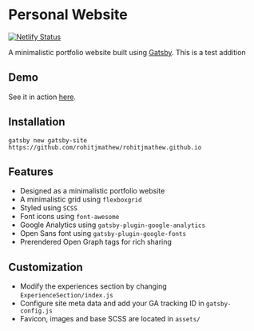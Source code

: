 # Personal Website
[![Netlify Status](https://api.netlify.com/api/v1/badges/f9cac376-40ce-4d08-a808-83be3bb55f13/deploy-status)](https://app.netlify.com/sites/rohitjmathew/deploys)

A minimalistic portfolio website built using [Gatsby](https://www.gatsbyjs.org/).  This is a test addition

## Demo
See it in action [here](https://www.rohitjmathew.space/).

## Installation
```
gatsby new gatsby-site https://github.com/rohitjmathew/rohitjmathew.github.io
```

## Features
- Designed as a minimalistic portfolio website
- A minimalistic grid using `flexboxgrid`
- Styled using `SCSS`
- Font icons using `font-awesome`
- Google Analytics using `gatsby-plugin-google-analytics`
- Open Sans font using `gatsby-plugin-google-fonts`
- Prerendered Open Graph tags for rich sharing

## Customization
- Modify the experiences section by changing `ExperienceSection/index.js`
- Configure site meta data and add your GA tracking ID in `gatsby-config.js`
- Favicon, images and base SCSS are located in `assets/`
